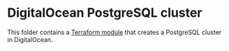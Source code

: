 # DigitalOcean PostgreSQL cluster

This folder contains a [Terraform module](https://www.terraform.io/docs/language/modules/index.html) that creates a PostgreSQL cluster in DigitalOcean.
